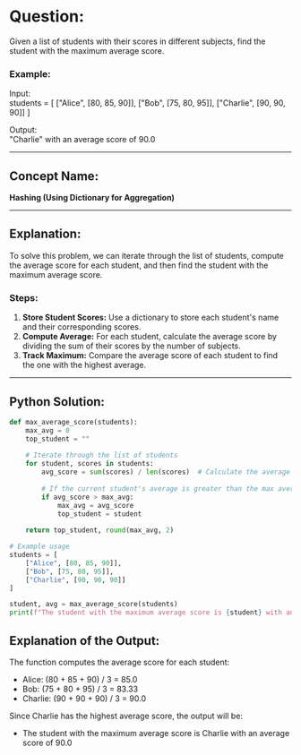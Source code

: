 # **Question:**  
Given a list of students with their scores in different subjects, find the student with the maximum average score.

### Example:
Input:  
students = [ ["Alice", [80, 85, 90]], ["Bob", [75, 80, 95]], ["Charlie", [90, 90, 90]] ]


Output:  
"Charlie" with an average score of 90.0


---

## **Concept Name:**  
**Hashing (Using Dictionary for Aggregation)**

---

## **Explanation:**  
To solve this problem, we can iterate through the list of students, compute the average score for each student, and then find the student with the maximum average score.

### **Steps:**
1. **Store Student Scores:** Use a dictionary to store each student's name and their corresponding scores.
2. **Compute Average:** For each student, calculate the average score by dividing the sum of their scores by the number of subjects.
3. **Track Maximum:** Compare the average score of each student to find the one with the highest average.

---

## **Python Solution:**
```python
def max_average_score(students):
    max_avg = 0
    top_student = ""
    
    # Iterate through the list of students
    for student, scores in students:
        avg_score = sum(scores) / len(scores)  # Calculate the average score
        
        # If the current student's average is greater than the max average, update
        if avg_score > max_avg:
            max_avg = avg_score
            top_student = student
    
    return top_student, round(max_avg, 2)

# Example usage
students = [
    ["Alice", [80, 85, 90]], 
    ["Bob", [75, 80, 95]], 
    ["Charlie", [90, 90, 90]]
]

student, avg = max_average_score(students)
print(f"The student with the maximum average score is {student} with an average score of {avg}")

```
## **Explanation of the Output:**
The function computes the average score for each student:
- Alice: (80 + 85 + 90) / 3 = 85.0
- Bob: (75 + 80 + 95) / 3 = 83.33
- Charlie: (90 + 90 + 90) / 3 = 90.0

Since Charlie has the highest average score, the output will be:

- The student with the maximum average score is Charlie with an average score of 90.0
